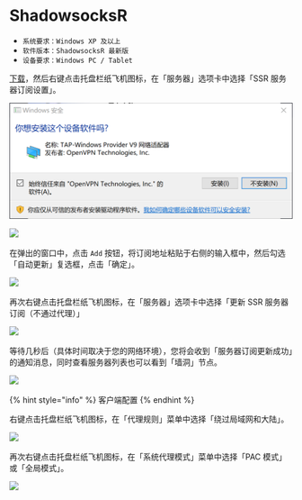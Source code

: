 # ShadowsocksR

* `系统要求：Windows XP 及以上`
* `软件版本：ShadowsocksR 最新版`
* `设备要求：Windows PC / Tablet`

[下载](https://dlercloud.com/client.html)，然后右键点击托盘栏纸飞机图标，在「服务器」选项卡中选择「SSR 服务器订阅设置」。

![](../../../.gitbook/assets/jr6l9.png)

![](https://github.com/BrownRhined/HelpDocument/tree/603d2bd5d2643d4ceb2b12057796a97fc2d1df78/.gitbook/assets/windows1.png)

在弹出的窗口中，点击 `Add` 按钮，将订阅地址粘贴于右侧的输入框中，然后勾选「自动更新」复选框，点击「确定」。

![](https://github.com/BrownRhined/HelpDocument/tree/603d2bd5d2643d4ceb2b12057796a97fc2d1df78/.gitbook/assets/windows3.jpg)

再次右键点击托盘栏纸飞机图标，在「服务器」选项卡中选择「更新 SSR 服务器订阅（不通过代理）」

![](https://github.com/BrownRhined/HelpDocument/tree/603d2bd5d2643d4ceb2b12057796a97fc2d1df78/.gitbook/assets/ssr-windows-7.png)

等待几秒后（具体时间取决于您的网络环境），您将会收到「服务器订阅更新成功」的通知消息，同时查看服务器列表也可以看到「墙洞」节点。

![](https://github.com/BrownRhined/HelpDocument/tree/603d2bd5d2643d4ceb2b12057796a97fc2d1df78/.gitbook/assets/windows4.png)

{% hint style="info" %}
客户端配置
{% endhint %}

右键点击托盘栏纸飞机图标，在「代理规则」菜单中选择「绕过局域网和大陆」。

![](https://github.com/BrownRhined/HelpDocument/tree/603d2bd5d2643d4ceb2b12057796a97fc2d1df78/.gitbook/assets/ssr-windows-9.png)

再次右键点击托盘栏纸飞机图标，在「系统代理模式」菜单中选择「PAC 模式」或「全局模式」。

![](https://github.com/BrownRhined/HelpDocument/tree/603d2bd5d2643d4ceb2b12057796a97fc2d1df78/.gitbook/assets/ssr-windows-10.png)

